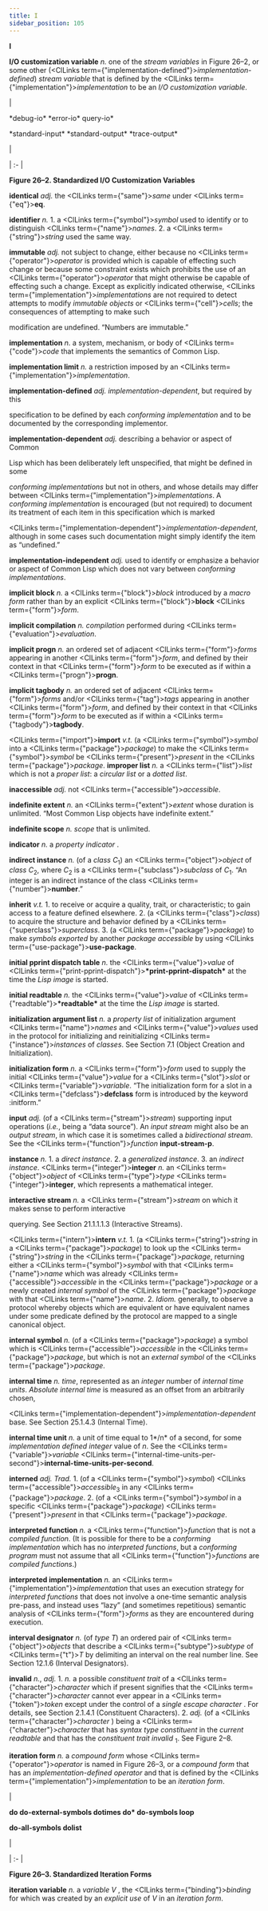 ```yaml
---
title: I
sidebar_position: 105
---
```


**I** 



**I/O customization variable** *n.* one of the *stream variables* in Figure 26–2, or some other (<ClLinks  term={"implementation-defined"}><i>implementation-defined</i></ClLinks>) *stream variable* that is defined by the <ClLinks  term={"implementation"}><i>implementation</i></ClLinks> to be an *I/O customization variable*. 







 



 



|<p>\*debug-io\* \*error-io\* query-io\* </p><p>\*standard-input\* \*standard-output\* \*trace-output\*</p>|

| :- |





**Figure 26–2. Standardized I/O Customization Variables** 



**identical** *adj.* the <ClLinks  term={"same"}><i>same</i></ClLinks> under <ClLinks  term={"eq"}><b>eq</b></ClLinks>. 



**identifier** *n.* 1. a <ClLinks  term={"symbol"}><i>symbol</i></ClLinks> used to identify or to distinguish <ClLinks  term={"name"}><i>names</i></ClLinks>. 2. a <ClLinks  term={"string"}><i>string</i></ClLinks> used the same way. 



**immutable** *adj.* not subject to change, either because no <ClLinks  term={"operator"}><i>operator</i></ClLinks> is provided which is capable of effecting such change or because some constraint exists which prohibits the use of an <ClLinks  term={"operator"}><i>operator</i></ClLinks> that might otherwise be capable of effecting such a change. Except as explicitly indicated otherwise, <ClLinks  term={"implementation"}><i>implementations</i></ClLinks> are not required to detect attempts to modify *immutable objects* or <ClLinks  term={"cell"}><i>cells</i></ClLinks>; the consequences of attempting to make such 



modification are undefined. “Numbers are immutable.” 



**implementation** *n.* a system, mechanism, or body of <ClLinks  term={"code"}><i>code</i></ClLinks> that implements the semantics of Common Lisp. 



**implementation limit** *n.* a restriction imposed by an <ClLinks  term={"implementation"}><i>implementation</i></ClLinks>. 



**implementation-defined** *adj. implementation-dependent*, but required by this 



specification to be defined by each *conforming implementation* and to be documented by the corresponding implementor. 



**implementation-dependent** *adj.* describing a behavior or aspect of Common 



Lisp which has been deliberately left unspecified, that might be defined in some 



*conforming implementations* but not in others, and whose details may differ between <ClLinks  term={"implementation"}><i>implementations</i></ClLinks>. A *conforming implementation* is encouraged (but not required) to document its treatment of each item in this specification which is marked 



<ClLinks  term={"implementation-dependent"}><i>implementation-dependent</i></ClLinks>, although in some cases such documentation might simply identify the item as “undefined.” 



**implementation-independent** *adj.* used to identify or emphasize a behavior or aspect of Common Lisp which does not vary between *conforming implementations*. 



**implicit block** *n.* a <ClLinks  term={"block"}><i>block</i></ClLinks> introduced by a *macro form* rather than by an explicit <ClLinks  term={"block"}><b>block</b></ClLinks> <ClLinks  term={"form"}><i>form</i></ClLinks>. 



**implicit compilation** *n. compilation* performed during <ClLinks  term={"evaluation"}><i>evaluation</i></ClLinks>. 



**implicit progn** *n.* an ordered set of adjacent <ClLinks  term={"form"}><i>forms</i></ClLinks> appearing in another <ClLinks  term={"form"}><i>form</i></ClLinks>, and defined by their context in that <ClLinks  term={"form"}><i>form</i></ClLinks> to be executed as if within a <ClLinks  term={"progn"}><b>progn</b></ClLinks>. 







 



 



**implicit tagbody** *n.* an ordered set of adjacent <ClLinks  term={"form"}><i>forms</i></ClLinks> and/or <ClLinks  term={"tag"}><i>tags</i></ClLinks> appearing in another <ClLinks  term={"form"}><i>form</i></ClLinks>, and defined by their context in that <ClLinks  term={"form"}><i>form</i></ClLinks> to be executed as if within a <ClLinks  term={"tagbody"}><b>tagbody</b></ClLinks>. 



<ClLinks  term={"import"}><b>import</b></ClLinks> *v.t.* (a <ClLinks  term={"symbol"}><i>symbol</i></ClLinks> into a <ClLinks  term={"package"}><i>package</i></ClLinks>) to make the <ClLinks  term={"symbol"}><i>symbol</i></ClLinks> be <ClLinks  term={"present"}><i>present</i></ClLinks> in the <ClLinks  term={"package"}><i>package</i></ClLinks>. **improper list** *n.* a <ClLinks  term={"list"}><i>list</i></ClLinks> which is not a *proper list*: a *circular list* or a *dotted list*. 



**inaccessible** *adj.* not <ClLinks  term={"accessible"}><i>accessible</i></ClLinks>. 



**indefinite extent** *n.* an <ClLinks  term={"extent"}><i>extent</i></ClLinks> whose duration is unlimited. “Most Common Lisp objects have indefinite extent.” 



**indefinite scope** *n. scope* that is unlimited. 



**indicator** *n.* a *property indicator* . 



**indirect instance** *n.* (of a *class C*<sub>1</sub>) an <ClLinks  term={"object"}><i>object</i></ClLinks> of *class C*<sub>2</sub>, where *C*<sub>2</sub> is a <ClLinks  term={"subclass"}><i>subclass</i></ClLinks> of *C*<sub>1</sub>. “An integer is an indirect instance of the class <ClLinks  term={"number"}><b>number</b></ClLinks>.” 



**inherit** *v.t.* 1. to receive or acquire a quality, trait, or characteristic; to gain access to a feature defined elsewhere. 2. (a <ClLinks  term={"class"}><i>class</i></ClLinks>) to acquire the structure and behavior defined by a <ClLinks  term={"superclass"}><i>superclass</i></ClLinks>. 3. (a <ClLinks  term={"package"}><i>package</i></ClLinks>) to make *symbols exported* by another *package accessible* by using <ClLinks  term={"use-package"}><b>use-package</b></ClLinks>. 



**initial pprint dispatch table** *n.* the <ClLinks  term={"value"}><i>value</i></ClLinks> of <ClLinks  term={"print-pprint-dispatch"}><b>\*print-pprint-dispatch\*</b></ClLinks> at the time the *Lisp image* is started. 



**initial readtable** *n.* the <ClLinks  term={"value"}><i>value</i></ClLinks> of <ClLinks  term={"readtable"}><b>\*readtable\*</b></ClLinks> at the time the *Lisp image* is started. 



**initialization argument list** *n.* a *property list* of initialization argument <ClLinks  term={"name"}><i>names</i></ClLinks> and <ClLinks  term={"value"}><i>values</i></ClLinks> used in the protocol for initializing and reinitializing <ClLinks  term={"instance"}><i>instances</i></ClLinks> of *classes*. See Section 7.1 (Object Creation and Initialization). 



**initialization form** *n.* a <ClLinks  term={"form"}><i>form</i></ClLinks> used to supply the initial <ClLinks  term={"value"}><i>value</i></ClLinks> for a <ClLinks  term={"slot"}><i>slot</i></ClLinks> or <ClLinks  term={"variable"}><i>variable</i></ClLinks>. “The initialization form for a slot in a <ClLinks  term={"defclass"}><b>defclass</b></ClLinks> form is introduced by the keyword :initform.” 



**input** *adj.* (of a <ClLinks  term={"stream"}><i>stream</i></ClLinks>) supporting input operations (*i.e.*, being a “data source”). An *input stream* might also be an *output stream*, in which case it is sometimes called a *bidirectional stream*. See the <ClLinks  term={"function"}><i>function</i></ClLinks> **input-stream-p**. 



**instance** *n.* 1. a *direct instance*. 2. a *generalized instance*. 3. an *indirect instance*. <ClLinks  term={"integer"}><b>integer</b></ClLinks> *n.* an <ClLinks  term={"object"}><i>object</i></ClLinks> of <ClLinks  term={"type"}><i>type</i></ClLinks> <ClLinks  term={"integer"}><b>integer</b></ClLinks>, which represents a mathematical integer. 







 



 



**interactive stream** *n.* a <ClLinks  term={"stream"}><i>stream</i></ClLinks> on which it makes sense to perform interactive 



querying. See Section 21.1.1.1.3 (Interactive Streams). 



<ClLinks  term={"intern"}><b>intern</b></ClLinks> *v.t.* 1. (a <ClLinks  term={"string"}><i>string</i></ClLinks> in a <ClLinks  term={"package"}><i>package</i></ClLinks>) to look up the <ClLinks  term={"string"}><i>string</i></ClLinks> in the <ClLinks  term={"package"}><i>package</i></ClLinks>, returning either a <ClLinks  term={"symbol"}><i>symbol</i></ClLinks> with that <ClLinks  term={"name"}><i>name</i></ClLinks> which was already <ClLinks  term={"accessible"}><i>accessible</i></ClLinks> in the <ClLinks  term={"package"}><i>package</i></ClLinks> or a newly created *internal symbol* of the <ClLinks  term={"package"}><i>package</i></ClLinks> with that <ClLinks  term={"name"}><i>name</i></ClLinks>. 2. *Idiom.* generally, to observe a protocol whereby objects which are equivalent or have equivalent names under some predicate defined by the protocol are mapped to a single canonical object. 



**internal symbol** *n.* (of a <ClLinks  term={"package"}><i>package</i></ClLinks>) a symbol which is <ClLinks  term={"accessible"}><i>accessible</i></ClLinks> in the <ClLinks  term={"package"}><i>package</i></ClLinks>, but which is not an *external symbol* of the <ClLinks  term={"package"}><i>package</i></ClLinks>. 



**internal time** *n. time*, represented as an *integer* number of *internal time units*. *Absolute internal time* is measured as an offset from an arbitrarily chosen, 



<ClLinks  term={"implementation-dependent"}><i>implementation-dependent</i></ClLinks> base. See Section 25.1.4.3 (Internal Time). 



**internal time unit** *n.* a unit of time equal to 1*/n* of a second, for some *implementation defined integer* value of *n*. See the <ClLinks  term={"variable"}><i>variable</i></ClLinks> <ClLinks  term={"internal-time-units-per-second"}><b>internal-time-units-per-second</b></ClLinks>. 



**interned** *adj. Trad.* 1. (of a <ClLinks  term={"symbol"}><i>symbol</i></ClLinks>) <ClLinks  term={"accessible"}><i>accessible</i></ClLinks><sub>3</sub> in any <ClLinks  term={"package"}><i>package</i></ClLinks>. 2. (of a <ClLinks  term={"symbol"}><i>symbol</i></ClLinks> in a specific <ClLinks  term={"package"}><i>package</i></ClLinks>) <ClLinks  term={"present"}><i>present</i></ClLinks> in that <ClLinks  term={"package"}><i>package</i></ClLinks>. 



**interpreted function** *n.* a <ClLinks  term={"function"}><i>function</i></ClLinks> that is not a *compiled function*. (It is possible for there to be a *conforming implementation* which has no *interpreted functions*, but a *conforming program* must not assume that all <ClLinks  term={"function"}><i>functions</i></ClLinks> are *compiled functions*.) 



**interpreted implementation** *n.* an <ClLinks  term={"implementation"}><i>implementation</i></ClLinks> that uses an execution strategy for *interpreted functions* that does not involve a one-time semantic analysis pre-pass, and instead uses “lazy” (and sometimes repetitious) semantic analysis of <ClLinks  term={"form"}><i>forms</i></ClLinks> as they are encountered during execution. 



**interval designator** *n.* (of *type T*) an ordered pair of <ClLinks  term={"object"}><i>objects</i></ClLinks> that describe a <ClLinks  term={"subtype"}><i>subtype</i></ClLinks> of <ClLinks  term={"t"}><i>T</i></ClLinks> by delimiting an interval on the real number line. See Section 12.1.6 (Interval Designators). 



**invalid** *n.*, *adj.* 1. *n.* a possible *constituent trait* of a <ClLinks  term={"character"}><i>character</i></ClLinks> which if present signifies that the <ClLinks  term={"character"}><i>character</i></ClLinks> cannot ever appear in a <ClLinks  term={"token"}><i>token</i></ClLinks> except under the control of a *single escape character* . For details, see Section 2.1.4.1 (Constituent Characters). 2. *adj.* (of a <ClLinks  term={"character"}><i>character</i></ClLinks> ) being a <ClLinks  term={"character"}><i>character</i></ClLinks> that has *syntax type constituent* in the *current readtable* and that has the *constituent trait invalid* <sub>1</sub>. See Figure 2–8. 



**iteration form** *n.* a *compound form* whose <ClLinks  term={"operator"}><i>operator</i></ClLinks> is named in Figure 26–3, or a *compound form* that has an *implementation-defined operator* and that is defined by the <ClLinks  term={"implementation"}><i>implementation</i></ClLinks> to be an *iteration form*. 







 



 



|<p>**do do-external-symbols dotimes do\* do-symbols loop** </p><p>**do-all-symbols dolist**</p>|

| :- |





**Figure 26–3. Standardized Iteration Forms** 



**iteration variable** *n.* a *variable V* , the <ClLinks  term={"binding"}><i>binding</i></ClLinks> for which was created by an *explicit use* of *V* in an *iteration form*. 



